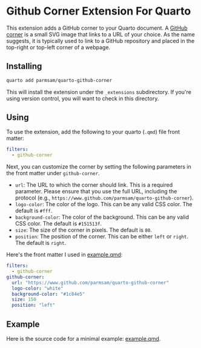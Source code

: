 # Github Corner Extension For Quarto

This extension adds a GitHub corner to your Quarto document. A [GitHub corner](https://tholman.com/github-corners/) is a small SVG image that links to a URL of your choice. As the name suggests, it is typically used to link to a GitHub repository and placed in the top-right or top-left corner of a webpage.

## Installing


```bash
quarto add parmsam/quarto-github-corner
```

This will install the extension under the `_extensions` subdirectory.
If you're using version control, you will want to check in this directory.

## Using

To use the extension, add the following to your quarto (`.qmd`) file front matter:

```yaml
filters:
  - github-corner
```

Next, you can customize the corner by setting the following parameters in the front matter under `github-corner`.

- `url`: The URL to which the corner should link. This is a required parameter. Please ensure that you use the full URL, including the protocol (e.g., `https://www.github.com/parmsam/quarto-github-corner`).
- `logo-color`: The color of the logo. This can be any valid CSS color. The default is `#fff`.
- `background-color`: The color of the background. This can be any valid CSS color. The default is `#151513f`.
- `size`: The size of the corner in pixels. The default is `80`.
- `position`: The position of the corner. This can be either `left` or `right`. The default is `right`.

Here's the front matter I used in [example.qmd](example.qmd):

```yaml
filters:
  - github-corner
github-corner:
  url: "https://www.github.com/parmsam/quarto-github-corner"
  logo-color: "white"
  background-color: "#1c84e5"
  size: 150
  position: "left"
```

## Example

Here is the source code for a minimal example: [example.qmd](example.qmd).

